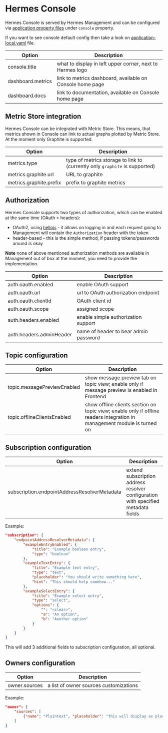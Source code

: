 # Hermes Console

Hermes Console is served by Hermes Management and can be configured via 
[application property files](https://docs.spring.io/spring-boot/docs/current/reference/html/spring-boot-features.html#boot-features-external-config-application-property-files)
under `console` property.

If you want to see console default config then take a look on
[application-local.yaml](https://github.com/allegro/hermes/blob/master/hermes-management/src/main/resources/application-local.yaml) file.

Option            | Description
----------------- | ---------------------------------------------------------
console.title     | what to display in left upper corner, next to Hermes logo
dashboard.metrics | link to metrics dashboard, available on Console home page
dashboard.docs    | link to documentation, available on Console home page

## Metric Store integration

Hermes Console can be integrated with Metric Store. This means, that metrics shown in Console can link to actual graphs
plotted by Metric Store. At the moment only Graphite is supported.

Option                  | Description
----------------------- | ---------------------------------------------------------------------------
metrics.type            | type of metrics storage to link to (currently only `graphite` is supported)
metrics.graphite.url    | URL to graphite
metrics.graphite.prefix | prefix to graphite metrics

## Authorization

Hermes Console supports two types of authorization, which can be enabled at the same time (OAuth > headers):

* OAuth2, using [hellojs](https://adodson.com/hello.js/) - it allows on logging in and each request going to Management will
    contain the `Authorization` header with the token
* header-based - this is the simple method, if passing tokens/passwords around is okay

**Note** none of above mentioned authorization methods are available in Management out of box at the moment, you need to
provide the implementation.

Option                   | Description
------------------------ | -------------------------------------
auth.oauth.enabled       | enable OAuth support
auth.oauth.url           | url to OAuth authorization endpoint
auth.oauth.clientId      | OAuth client id
auth.oauth.scope         | assigned scope
auth.headers.enabled     | enable simple authorization support
auth.headers.adminHeader | name of header to bear admin password

## Topic configuration

Option                      | Description
--------------------------- | ------------------------------------------------------------------------------------
topic.messagePreviewEnabled | show message preview tab on topic view; enable only if message preview is enabled in Frontend
topic.offlineClientsEnabled | show offline clients section on topic view; enable only if offline readers integration in management module is turned on

## Subscription configuration

Option                                       | Description
---------------------------------------------|----------------------------------------------------------------------------------
subscription.endpointAddressResolverMetadata | extend subscription address resolver configuration with specified metadata fields

Example:

```json
"subscription": {
    "endpointAddressResolverMetadata": {
        "exampleEntryEnabled": {
            "title": "Example boolean entry",
            "type": "boolean"
        },
        "exampleTextEntry": {
            "title": "Example text entry",
            "type": "text",
            "placeholder": "You should write something here",
            "hint": "This should help somehow..."
        },
        "exampleSelectEntry": {
            "title": "Example select entry",
            "type": "select",
            "options": {
                "": "<clear>",
                "a": "An option",
                "b": "Another option"
            }
        }
    }
}
```

This will add 3 additional fields to subscription configuration, all optional. 

## Owners configuration

Option        | Description
--------------| --------------------------------------
owner.sources | a list of owner sources customizations

Example:

```json
"owner": {
    "sources": [
        {"name": "Plaintext", "placeholder": "this will display as placeholder in the owner input"}
    ]
}
```
